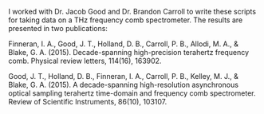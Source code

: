 I worked with Dr. Jacob Good and Dr. Brandon Carroll to write these scripts for taking data on a THz frequency comb spectrometer. The results are presented in two publications:

Finneran, I. A., Good, J. T., Holland, D. B., Carroll, P. B., Allodi, M. A., & Blake, G. A. (2015). Decade-spanning high-precision terahertz frequency comb. Physical review letters, 114(16), 163902.

Good, J. T., Holland, D. B., Finneran, I. A., Carroll, P. B., Kelley, M. J., & Blake, G. A. (2015). A decade-spanning high-resolution asynchronous optical sampling terahertz time-domain and frequency comb spectrometer. Review of Scientific Instruments, 86(10), 103107.
